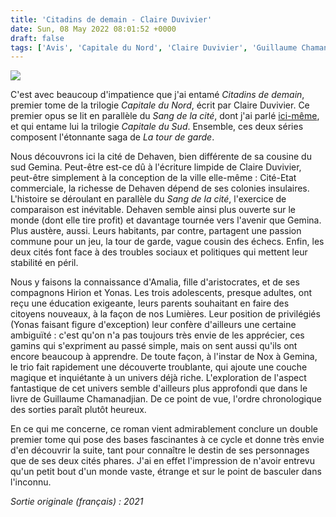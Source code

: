 ```yaml
---
title: 'Citadins de demain - Claire Duvivier'
date: Sun, 08 May 2022 08:01:52 +0000
draft: false
tags: ['Avis', 'Capitale du Nord', 'Claire Duvivier', 'Guillaume Chamanadjian', 'La tour de garde', 'Roman', 'SFFF']
---
```


![](https://carnetslunaires.wordpress.com/wp-content/uploads/2022/04/citadins-de-demain.jpg?w=280)

C'est avec beaucoup d'impatience que j'ai entamé _Citadins de demain_, premier tome de la trilogie _Capitale du Nord_, écrit par Claire Duvivier. Ce premier opus se lit en parallèle du _Sang de la cité_, dont j'ai parlé [ici-même](https://carnetslunaires.wordpress.com/2022/04/09/le-sang-de-la-cite-guillaume-chamanadjian/), et qui entame lui la trilogie _Capitale du Sud_. Ensemble, ces deux séries composent l'étonnante saga de _La tour de garde_.

Nous découvrons ici la cité de Dehaven, bien différente de sa cousine du sud Gemina. Peut-être est-ce dû à l'écriture limpide de Claire Duvivier, peut-être simplement à la conception de la ville elle-même : Cité-Etat commerciale, la richesse de Dehaven dépend de ses colonies insulaires. L'histoire se déroulant en parallèle du _Sang de la cité_, l'exercice de comparaison est inévitable. Dehaven semble ainsi plus ouverte sur le monde (dont elle tire profit) et davantage tournée vers l'avenir que Gemina. Plus austère, aussi. Leurs habitants, par contre, partagent une passion commune pour un jeu, la tour de garde, vague cousin des échecs. Enfin, les deux cités font face à des troubles sociaux et politiques qui mettent leur stabilité en péril.

Nous y faisons la connaissance d'Amalia, fille d'aristocrates, et de ses compagnons Hirion et Yonas. Les trois adolescents, presque adultes, ont reçu une éducation exigeante, leurs parents souhaitant en faire des citoyens nouveaux, à la façon de nos Lumières. Leur position de privilégiés (Yonas faisant figure d'exception) leur confère d'ailleurs une certaine ambiguïté : c'est qu'on n'a pas toujours très envie de les apprécier, ces gamins qui s'expriment au passé simple, mais on sent aussi qu'ils ont encore beaucoup à apprendre. De toute façon, à l'instar de Nox à Gemina, le trio fait rapidement une découverte troublante, qui ajoute une couche magique et inquiétante à un univers déjà riche. L'exploration de l'aspect fantastique de cet univers semble d'ailleurs plus approfondi que dans le livre de Guillaume Chamanadjian. De ce point de vue, l'ordre chronologique des sorties paraît plutôt heureux.

En ce qui me concerne, ce roman vient admirablement conclure un double premier tome qui pose des bases fascinantes à ce cycle et donne très envie d'en découvrir la suite, tant pour connaître le destin de ses personnages que de ses deux cités phares. J'ai en effet l'impression de n'avoir entrevu qu'un petit bout d'un monde vaste, étrange et sur le point de basculer dans l'inconnu.

_Sortie originale (français) : 2021_